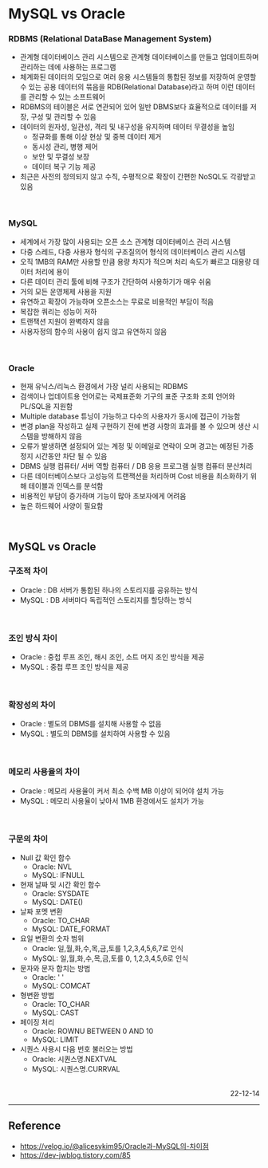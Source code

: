 # MySQL vs Oracle

### RDBMS (Relational DataBase Management System)
- 관계형 데이터베이스 관리 시스템으로 관계형 데이터베이스를 만들고 업데이트하며 관리하는 데에 사용하는 프로그램
- 체계화된 데이터의 모임으로 여러 응용 시스템들의 통합된 정보를 저장하여 운영할 수 있는 공용 데이터의 묶음을 RDB(Relational Database)라고 하며 이런 데이터를 관리할 수 있는 소프트웨어
- RDBMS의 테이블은 서로 연관되어 있어 일반 DBMS보다 효율적으로 데이터를 저장, 구성 및 관리할 수 있음
- 데이터의 원자성, 일관성, 격리 및 내구성을 유지하며 데이터 무결성을 높임
    - 정규화를 통해 이상 현상 및 중복 데이터 제거
    - 동시성 관리, 병행 제어
    - 보안 및 무결성 보장
    - 데이터 복구 기능 제공
- 최근은 사전의 정의되지 않고 수직, 수평적으로 확장이 간편한 NoSQL도 각광받고 있음

<br>

### MySQL
- 세계에서 가장 많이 사용되는 오픈 소스 관계형 데이터베이스 관리 시스템
- 다중 스레드, 다중 사용자 형식의 구조질의어 형식의 데이터베이스 관리 시스템
- 오직 1MB의 RAM만 사용할 만큼 용량 차지가 적으며 처리 속도가 빠르고 대용량 데이터 처리에 용이
- 다른 데이터 관리 툴에 비해 구조가 간단하여 사용하기가 매우 쉬움
- 거의 모든 운영체제 사용을 지원
- 유연하고 확장이 가능하며 오픈소스는 무료로 비용적인 부담이 적음
- 복잡한 쿼리는 성능이 저하
- 트랜잭션 지원이 완벽하지 않음
- 사용자정의 함수의 사용이 쉽지 않고 유연하지 않음

<br>

### Oracle
- 현재 유닉스/리눅스 환경에서 가장 널리 사용되는 RDBMS
- 검색이나 업데이트용 언어로는 국제표준화 기구의 표준 구조화 조회 언어와 PL/SQL을 지원함
- Multiple database 튜닝이 가능하고 다수의 사용자가 동시에 접근이 가능함
- 변경 plan을 작성하고 실제 구현하기 전에 변경 사항의 효과를 볼 수 있으며 생산 시스템을 방해하지 않음
- 오류가 발생하면 설정되어 있는 계정 및 이메일로 연락이 오며 경고는 예정된 가종 정지 시간동안 차단 될 수 있음
- DBMS 실행 컴퓨터/ 서버 역할 컴퓨터 / DB 응용 프로그램 실행 컴퓨터 분산처리
- 다른 데이터베이스보다 고성능의 트랜잭션을 처리하며 Cost 비용을 최소화하기 위해 테이블과 인덱스를 분석함
- 비용적인 부담이 증가하며 기능이 많아 초보자에게 어려움
- 높은 하드웨어 사양이 필요함

<br>

## MySQL vs Oracle
### 구조적 차이
- Oracle : DB 서버가 통합된 하나의 스토리지를 공유하는 방식 
- MySQL : DB 서버마다 독립적인 스토리지를 할당하는 방식

<br>

### 조인 방식 차이
- Oracle : 중첩 루프 조인, 해시 조인, 소트 머지 조인 방식을 제공
- MySQL : 중첩 루프 조인 방식을 제공

<br>

### 확장성의 차이
- Oracle : 별도의 DBMS를 설치해 사용할 수 없음
- MySQL : 별도의 DBMS를 설치하여 사용할 수 있음

<br>

### 메모리 사용율의 차이
- Oracle : 메모리 사용율이 커서 최소 수백 MB 이상이 되어야 설치 가능
- MySQL : 메모리 사용율이 낮아서 1MB 환경에서도 설치가 가능

<br>

### 구문의 차이
- Null 값 확인 함수
    - Oracle: NVL
    - MySQL: IFNULL
- 현재 날짜 및 시간 확인 함수
    - Oracle: SYSDATE
    - MySQL: DATE()
- 날짜 포멧 변환
    - Oracle: TO_CHAR
    - MySQL: DATE_FORMAT
- 요일 변환의 숫자 범위
    - Oracle: 일,월,화,수,목,금,토를 1,2,3,4,5,6,7로 인식
    - MySQL: 일,월,화,수,목,금,토를 0, 1,2,3,4,5,6로 인식
- 문자와 문자 합치는 방법
    - Oracle: ' '
    - MySQL: COMCAT
- 형변환 방법
    - Oracle: TO_CHAR
    - MySQL: CAST
- 페이징 처리
    - Oracle: ROWNU BETWEEN 0 AND 10
    - MySQL: LIMIT
- 시퀀스 사용시 다음 번호 불러오는 방법
    - Oracle: 시퀀스명.NEXTVAL
    - MySQL: 시퀀스명.CURRVAL

<br>

<div style="text-align: right">22-12-14</div>

-------

## Reference
- https://velog.io/@alicesykim95/Oracle과-MySQL의-차이점
- https://dev-jwblog.tistory.com/85